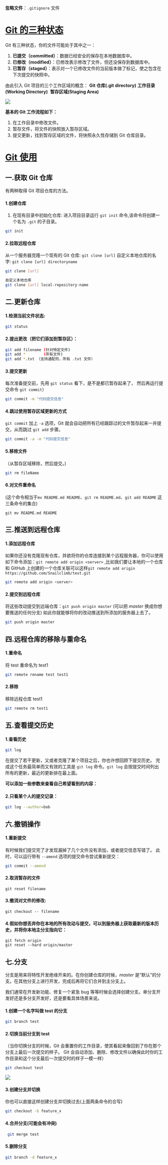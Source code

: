 **忽略文件**：`.gitignore` 文件
# [Git 的三种状态](https://javaguide.cn/tools/git/git-intro.html#git-%E7%9A%84%E4%B8%89%E7%A7%8D%E7%8A%B6%E6%80%81)

Git 有三种状态，你的文件可能处于其中之一：

1. **已提交（committed）**：数据已经安全的保存在本地数据库中。
2. **已修改（modified）**：已修改表示修改了文件，但还没保存到数据库中。
3. **已暂存（staged）**：表示对一个已修改文件的当前版本做了标记，使之包含在下次提交的快照中。

由此引入 Git 项目的三个工作区域的概念：
	**Git 仓库(.git directory)**
	**工作目录(Working Directory)** 
	**暂存区域(Staging Area)** 

![](https://oss.javaguide.cn/github/javaguide/tools/git/2019-3areas.png)

**基本的 Git 工作流程如下：**

1. 在工作目录中修改文件。
2. 暂存文件，将文件的快照放入暂存区域。
3. 提交更新，找到暂存区域的文件，将快照永久性存储到 Git 仓库目录。

# [Git 使用](https://javaguide.cn/tools/git/git-intro.html#git-%E4%BD%BF%E7%94%A8%E5%BF%AB%E9%80%9F%E5%85%A5%E9%97%A8)

## 一.获取 Git 仓库

有两种取得 Git 项目仓库的方法。
#### 1.创建仓库
1. 在现有目录中初始化仓库: 进入项目目录运行 `git init` 命令,该命令将创建一个名为 `.git` 的子目录。
```bash
git init
```

#### 2.拉取远程仓库
 从一个服务器克隆一个现有的 Git 仓库: `git clone [url]` 自定义本地仓库的名字: `git clone [url] directoryname`
```bash
git clone [url] 

自定义本地仓库
git clone [url] local-repository-name
```

## 二.更新仓库

#### 1.检测当前文件状态: 
```bash
git status
```

#### 2.提出更改（把它们添加到暂存区）：
```bash
git add filename (针对特定文件)
git add *        (所有文件)
git add *.txt （支持通配符，所有 .txt 文件）
```

#### 3.提交更新
每次准备提交前，先用 `git status` 看下，是不是都已暂存起来了， 然后再运行提交命令 `git commit`）
```bash
git commit -m "代码提交信息"
```

#### 4.跳过使用暂存区域更新的方式
`git commit` 加上 `-a` 选项，Git 就会自动把所有已经跟踪过的文件暂存起来一并提交，从而跳过 `git add` 步骤。
```bash
git commit -a -m "代码提交信息"
```

#### 5.移除文件
（从暂存区域移除，然后提交。)
```bash
git rm fileName
```

#### 6.对文件重命名
(这个命令相当于`mv README.md README`、`git rm README.md`、`git add README` 这三条命令的集合)
```
git mv README.md README
```

## 三.推送到远程仓库

#### 1.添加远程仓库
如果你还没有克隆现有仓库，并欲将你的仓库连接到某个远程服务器，你可以使用如下命令添加：`git remote add origin <server>` ,比如我们要让本地的一个仓库和 GitHub 上创建的一个仓库关联可以这样`git remote add origin https://github.com/Snailclimb/test.git`
```bash
git remote add origin <server>
```

#### 2.提交到远程仓库
将这些改动提交到远端仓库：`git push origin master` (可以把 _master_ 换成你想要推送的任何分支)
如此你就能够将你的改动推送到所添加的服务器上去了。
```bash
git push origin master
```


## 四.远程仓库的移除与重命名

#### 1.重命名
将 test 重命名为 test1
```bash
git remote rename test test1
```
#### 2.移除
移除远程仓库 test1
```bash
git remote rm test1
```

## 五.查看提交历史
#### 1.查看历史
```bash
git log
```
在提交了若干更新，又或者克隆了某个项目之后，你也许想回顾下提交历史。 完成这个任务最简单而又有效的工具是 `git log` 命令。`git log` 会按提交时间列出所有的更新，最近的更新排在最上面。

**可以添加一些参数来查看自己希望看到的内容：**

#### 2.只看某个人的提交记录：
```bash
git log --author=bob
```

## 六.撤销操作

#### 1.重新提交
有时候我们提交完了才发现漏掉了几个文件没有添加，或者提交信息写错了。 此时，可以运行带有 `--amend` 选项的提交命令尝试重新提交：
```bash
git commit --amend
```

#### 2.取消暂存的文件
```
git reset filename
```

#### 3.撤消对文件的修改:
```
git checkout -- filename
```

#### 4.假如你想丢弃你在本地的所有改动与提交，可以到服务器上获取最新的版本历史，并将你本地主分支指向它：
```
git fetch origin
git reset --hard origin/master
```

## 七.分支

分支是用来将特性开发绝缘开来的。在你创建仓库的时候，_master_ 是“默认”的分支。在其他分支上进行开发，完成后再将它们合并到主分支上。

我们通常在开发新功能、修复一个紧急 bug 等等时候会选择创建分支。单分支开发好还是多分支开发好，还是要看具体场景来说。

#### 1.创建一个名字叫做 test 的分支
```bash
git branch test
```

#### 2.切换当前分支到 test
（当你切换分支的时候，Git 会重置你的工作目录，使其看起来像回到了你在那个分支上最后一次提交的样子。 Git 会自动添加、删除、修改文件以确保此时你的工作目录和这个分支最后一次提交时的样子一模一样）
```bash
git checkout test
```

![](https://oss.javaguide.cn/github/javaguide/tools/git/2019-3%E5%88%87%E6%8D%A2%E5%88%86%E6%94%AF.png)

#### 3.创建分支并切换
你也可以直接这样创建分支并切换过去(上面两条命令的合写)
```bash
git checkout -b feature_x
```

#### 4.合并分支(可能会有冲突)
```bash
 git merge test
```

#### 5.删除分支
```bash
git branch -d feature_x
```
